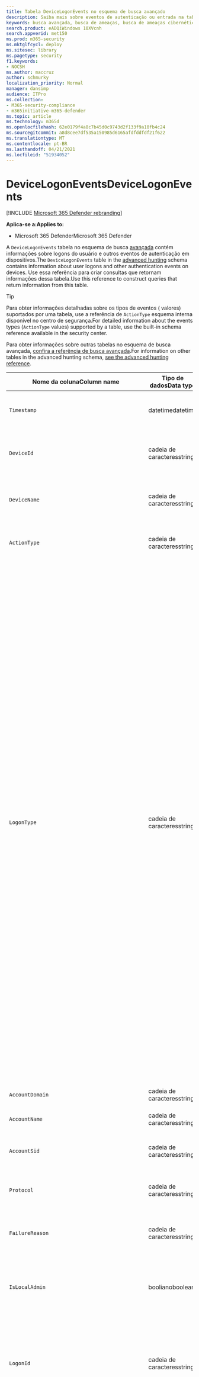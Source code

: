 ```yaml
---
title: Tabela DeviceLogonEvents no esquema de busca avançado
description: Saiba mais sobre eventos de autenticação ou entrada na tabela DeviceLogonEvents do esquema de busca avançado
keywords: busca avançada, busca de ameaças, busca de ameaças cibernéticas, Microsoft 365 Defender, microsoft 365, m365, pesquisa, consulta, telemetria, referência de esquema, kusto, tabela, coluna, tipo de dados, descrição, logonevents, DeviceLogonEvents, autenticação, logon, entrar
search.product: eADQiWindows 10XVcnh
search.appverid: met150
ms.prod: m365-security
ms.mktglfcycl: deploy
ms.sitesec: library
ms.pagetype: security
f1.keywords:
- NOCSH
ms.author: maccruz
author: schmurky
localization_priority: Normal
manager: dansimp
audience: ITPro
ms.collection:
- M365-security-compliance
- m365initiative-m365-defender
ms.topic: article
ms.technology: m365d
ms.openlocfilehash: 62e0179f4a8c7b45d0c9743d2f133f9a10fb4c24
ms.sourcegitcommit: a8d8cee7df535a150985d6165afdfddfdf21f622
ms.translationtype: MT
ms.contentlocale: pt-BR
ms.lasthandoff: 04/21/2021
ms.locfileid: "51934052"
---
```

# <a name="devicelogonevents"></a><span data-ttu-id="9e25f-104">DeviceLogonEvents</span><span class="sxs-lookup"><span data-stu-id="9e25f-104">DeviceLogonEvents</span></span>

[!INCLUDE [Microsoft 365 Defender rebranding](../includes/microsoft-defender.md)]


<span data-ttu-id="9e25f-105">**Aplica-se a:**</span><span class="sxs-lookup"><span data-stu-id="9e25f-105">**Applies to:**</span></span>
- <span data-ttu-id="9e25f-106">Microsoft 365 Defender</span><span class="sxs-lookup"><span data-stu-id="9e25f-106">Microsoft 365 Defender</span></span>



<span data-ttu-id="9e25f-107">A `DeviceLogonEvents` tabela no esquema de busca [avançada](advanced-hunting-overview.md) contém informações sobre logons do usuário e outros eventos de autenticação em dispositivos.</span><span class="sxs-lookup"><span data-stu-id="9e25f-107">The `DeviceLogonEvents` table in the [advanced hunting](advanced-hunting-overview.md) schema contains information about user logons and other authentication events on devices.</span></span> <span data-ttu-id="9e25f-108">Use essa referência para criar consultas que retornam informações dessa tabela.</span><span class="sxs-lookup"><span data-stu-id="9e25f-108">Use this reference to construct queries that return information from this table.</span></span>

>[!TIP]
> <span data-ttu-id="9e25f-109">Para obter informações detalhadas sobre os tipos de eventos ( valores) suportados por uma tabela, use a referência de `ActionType` esquema interna disponível no centro de segurança.</span><span class="sxs-lookup"><span data-stu-id="9e25f-109">For detailed information about the events types (`ActionType` values) supported by a table, use the built-in schema reference available in the security center.</span></span>

<span data-ttu-id="9e25f-110">Para obter informações sobre outras tabelas no esquema de busca avançada, [confira a referência de busca avançada](advanced-hunting-schema-tables.md).</span><span class="sxs-lookup"><span data-stu-id="9e25f-110">For information on other tables in the advanced hunting schema, [see the advanced hunting reference](advanced-hunting-schema-tables.md).</span></span>

| <span data-ttu-id="9e25f-111">Nome da coluna</span><span class="sxs-lookup"><span data-stu-id="9e25f-111">Column name</span></span> | <span data-ttu-id="9e25f-112">Tipo de dados</span><span class="sxs-lookup"><span data-stu-id="9e25f-112">Data type</span></span> | <span data-ttu-id="9e25f-113">Descrição</span><span class="sxs-lookup"><span data-stu-id="9e25f-113">Description</span></span> |
|-------------|-----------|-------------|
| `Timestamp` | <span data-ttu-id="9e25f-114">datetime</span><span class="sxs-lookup"><span data-stu-id="9e25f-114">datetime</span></span> | <span data-ttu-id="9e25f-115">A data e a hora em que o evento foi gravado</span><span class="sxs-lookup"><span data-stu-id="9e25f-115">Date and time when the event was recorded</span></span> |
| `DeviceId` | <span data-ttu-id="9e25f-116">cadeia de caracteres</span><span class="sxs-lookup"><span data-stu-id="9e25f-116">string</span></span> | <span data-ttu-id="9e25f-117">Identificador exclusivo da máquina no serviço</span><span class="sxs-lookup"><span data-stu-id="9e25f-117">Unique identifier for the machine in the service</span></span> |
| `DeviceName` | <span data-ttu-id="9e25f-118">cadeia de caracteres</span><span class="sxs-lookup"><span data-stu-id="9e25f-118">string</span></span> | <span data-ttu-id="9e25f-119">Nome de domínio totalmente qualificado (FQDN) da máquina</span><span class="sxs-lookup"><span data-stu-id="9e25f-119">Fully qualified domain name (FQDN) of the machine</span></span> |
| `ActionType` | <span data-ttu-id="9e25f-120">cadeia de caracteres</span><span class="sxs-lookup"><span data-stu-id="9e25f-120">string</span></span> |<span data-ttu-id="9e25f-121">Tipo de atividade que disparou o evento</span><span class="sxs-lookup"><span data-stu-id="9e25f-121">Type of activity that triggered the event</span></span> |
| `LogonType` | <span data-ttu-id="9e25f-122">cadeia de caracteres</span><span class="sxs-lookup"><span data-stu-id="9e25f-122">string</span></span> | <span data-ttu-id="9e25f-123">Tipo de sessão de logon, especificamente:</span><span class="sxs-lookup"><span data-stu-id="9e25f-123">Type of logon session, specifically:</span></span><br><br> <span data-ttu-id="9e25f-124">- **Interativo** - O usuário interage fisicamente com o computador usando o teclado local e a tela</span><span class="sxs-lookup"><span data-stu-id="9e25f-124">- **Interactive** - User physically interacts with the machine using the local keyboard and screen</span></span><br><br> <span data-ttu-id="9e25f-125">- **Logons interativos remotos (RDP)** - O usuário interage com o computador remotamente usando Área de Trabalho Remota, Serviços de Terminal, Assistência Remota ou outros clientes RDP</span><span class="sxs-lookup"><span data-stu-id="9e25f-125">- **Remote interactive (RDP) logons** - User interacts with the machine remotely using Remote Desktop, Terminal Services, Remote Assistance, or other RDP clients</span></span><br><br> <span data-ttu-id="9e25f-126">- **Rede** - Sessão iniciada quando o computador é acessado usando PsExec ou quando os recursos compartilhados no computador, como impressoras e pastas compartilhadas, são acessados</span><span class="sxs-lookup"><span data-stu-id="9e25f-126">- **Network** - Session initiated when the machine is accessed using PsExec or when shared resources on the machine, such as printers and shared folders, are accessed</span></span><br><br> <span data-ttu-id="9e25f-127">- **Batch** - Sessão iniciada por tarefas agendadas</span><span class="sxs-lookup"><span data-stu-id="9e25f-127">- **Batch** - Session initiated by scheduled tasks</span></span><br><br> <span data-ttu-id="9e25f-128">- **Serviço** - Sessão iniciada pelos serviços à medida que eles iniciam</span><span class="sxs-lookup"><span data-stu-id="9e25f-128">- **Service** - Session initiated by services as they start</span></span><br> |
| `AccountDomain` | <span data-ttu-id="9e25f-129">cadeia de caracteres</span><span class="sxs-lookup"><span data-stu-id="9e25f-129">string</span></span> | <span data-ttu-id="9e25f-130">Domínio da conta</span><span class="sxs-lookup"><span data-stu-id="9e25f-130">Domain of the account</span></span> |
| `AccountName` | <span data-ttu-id="9e25f-131">cadeia de caracteres</span><span class="sxs-lookup"><span data-stu-id="9e25f-131">string</span></span> | <span data-ttu-id="9e25f-132">Nome de usuário da conta</span><span class="sxs-lookup"><span data-stu-id="9e25f-132">User name of the account</span></span> |
| `AccountSid` | <span data-ttu-id="9e25f-133">cadeia de caracteres</span><span class="sxs-lookup"><span data-stu-id="9e25f-133">string</span></span> | <span data-ttu-id="9e25f-134">Identificador de Segurança (SID) da conta</span><span class="sxs-lookup"><span data-stu-id="9e25f-134">Security Identifier (SID) of the account</span></span> |
| `Protocol` | <span data-ttu-id="9e25f-135">cadeia de caracteres</span><span class="sxs-lookup"><span data-stu-id="9e25f-135">string</span></span> | <span data-ttu-id="9e25f-136">Protocolo usado durante a comunicação</span><span class="sxs-lookup"><span data-stu-id="9e25f-136">Protocol used during the communication</span></span> |
| `FailureReason` | <span data-ttu-id="9e25f-137">cadeia de caracteres</span><span class="sxs-lookup"><span data-stu-id="9e25f-137">string</span></span> | <span data-ttu-id="9e25f-138">Informações explicando por que a ação gravada falhou</span><span class="sxs-lookup"><span data-stu-id="9e25f-138">Information explaining why the recorded action failed</span></span> |
| `IsLocalAdmin` | <span data-ttu-id="9e25f-139">booliano</span><span class="sxs-lookup"><span data-stu-id="9e25f-139">boolean</span></span> | <span data-ttu-id="9e25f-140">Indicador booleano de se o usuário é um administrador local no computador</span><span class="sxs-lookup"><span data-stu-id="9e25f-140">Boolean indicator of whether the user is a local administrator on the machine</span></span> |
| `LogonId` | <span data-ttu-id="9e25f-141">cadeia de caracteres</span><span class="sxs-lookup"><span data-stu-id="9e25f-141">string</span></span> | <span data-ttu-id="9e25f-142">Identificador de uma sessão de logon.</span><span class="sxs-lookup"><span data-stu-id="9e25f-142">Identifier for a logon session.</span></span> <span data-ttu-id="9e25f-143">Esse identificador é exclusivo no mesmo computador somente entre reinicializações</span><span class="sxs-lookup"><span data-stu-id="9e25f-143">This identifier is unique on the same machine only between restarts</span></span> |
| `RemoteDeviceName` | <span data-ttu-id="9e25f-144">cadeia de caracteres</span><span class="sxs-lookup"><span data-stu-id="9e25f-144">string</span></span> | <span data-ttu-id="9e25f-145">Nome do computador que realizou uma operação remota no computador afetado.</span><span class="sxs-lookup"><span data-stu-id="9e25f-145">Name of the machine that performed a remote operation on the affected machine.</span></span> <span data-ttu-id="9e25f-146">Dependendo do evento relatado, esse nome pode ser um FQDN (nome de domínio totalmente qualificado), um nome NetBIOS ou um nome de host sem informações de domínio</span><span class="sxs-lookup"><span data-stu-id="9e25f-146">Depending on the event being reported, this name could be a fully-qualified domain name (FQDN), a NetBIOS name  or a host name without domain information</span></span> |
| `RemoteIP` | <span data-ttu-id="9e25f-147">cadeia de caracteres</span><span class="sxs-lookup"><span data-stu-id="9e25f-147">string</span></span> | <span data-ttu-id="9e25f-148">Endereço IP que estava sendo conectado ao</span><span class="sxs-lookup"><span data-stu-id="9e25f-148">IP address that was being connected to</span></span> |
| `RemoteIPType` | <span data-ttu-id="9e25f-149">cadeia de caracteres</span><span class="sxs-lookup"><span data-stu-id="9e25f-149">string</span></span> | <span data-ttu-id="9e25f-150">Tipo de endereço IP, por exemplo, Público, Privado, Reservado, Loopback, Teredo, FourToSixMapping e Broadcast</span><span class="sxs-lookup"><span data-stu-id="9e25f-150">Type of IP address, for example Public, Private, Reserved, Loopback, Teredo, FourToSixMapping, and Broadcast</span></span> |
| `RemotePort` | <span data-ttu-id="9e25f-151">int</span><span class="sxs-lookup"><span data-stu-id="9e25f-151">int</span></span> | <span data-ttu-id="9e25f-152">Porta TCP no dispositivo remoto que estava sendo conectado</span><span class="sxs-lookup"><span data-stu-id="9e25f-152">TCP port on the remote device that was being connected to</span></span> |
| `InitiatingProcessAccountDomain` | <span data-ttu-id="9e25f-153">cadeia de caracteres</span><span class="sxs-lookup"><span data-stu-id="9e25f-153">string</span></span> | <span data-ttu-id="9e25f-154">Domínio da conta que correu o processo responsável pelo evento</span><span class="sxs-lookup"><span data-stu-id="9e25f-154">Domain of the account that ran the process responsible for the event</span></span> |
| `InitiatingProcessAccountName` | <span data-ttu-id="9e25f-155">cadeia de caracteres</span><span class="sxs-lookup"><span data-stu-id="9e25f-155">string</span></span> | <span data-ttu-id="9e25f-156">Nome de usuário da conta que correu o processo responsável pelo evento</span><span class="sxs-lookup"><span data-stu-id="9e25f-156">User name of the account that ran the process responsible for the event</span></span> |
| `InitiatingProcessAccountSid` | <span data-ttu-id="9e25f-157">cadeia de caracteres</span><span class="sxs-lookup"><span data-stu-id="9e25f-157">string</span></span> | <span data-ttu-id="9e25f-158">Identificador de Segurança (SID) da conta que correu o processo responsável pelo evento</span><span class="sxs-lookup"><span data-stu-id="9e25f-158">Security Identifier (SID) of the account that ran the process responsible for the event</span></span> |
| `InitiatingProcessAccountUpn` | <span data-ttu-id="9e25f-159">cadeia de caracteres</span><span class="sxs-lookup"><span data-stu-id="9e25f-159">string</span></span> | <span data-ttu-id="9e25f-160">Nome principal do usuário (UPN) da conta que correu o processo responsável pelo evento</span><span class="sxs-lookup"><span data-stu-id="9e25f-160">User principal name (UPN) of the account that ran the process responsible for the event</span></span> |
| ` InitiatingProcessAccountObjectId` | <span data-ttu-id="9e25f-161">cadeia de caracteres</span><span class="sxs-lookup"><span data-stu-id="9e25f-161">string</span></span> | <span data-ttu-id="9e25f-162">ID do objeto do Azure AD da conta de usuário que correu o processo responsável pelo evento</span><span class="sxs-lookup"><span data-stu-id="9e25f-162">Azure AD object ID of the user account that ran the process responsible for the event</span></span> |
| `InitiatingProcessIntegrityLevel` | <span data-ttu-id="9e25f-163">cadeia de caracteres</span><span class="sxs-lookup"><span data-stu-id="9e25f-163">string</span></span> | <span data-ttu-id="9e25f-164">Nível de integridade do processo que iniciou o evento.</span><span class="sxs-lookup"><span data-stu-id="9e25f-164">Integrity level of the process that initiated the event.</span></span> <span data-ttu-id="9e25f-165">O Windows atribui níveis de integridade a processos com base em determinadas características, como se eles foram lançados a partir de um download da Internet.</span><span class="sxs-lookup"><span data-stu-id="9e25f-165">Windows assigns integrity levels to processes based on certain characteristics, such as if they were launched from an internet download.</span></span> <span data-ttu-id="9e25f-166">Esses níveis de integridade influenciam permissões para recursos</span><span class="sxs-lookup"><span data-stu-id="9e25f-166">These integrity levels influence permissions to resources</span></span> |
| `InitiatingProcessTokenElevation` | <span data-ttu-id="9e25f-167">cadeia de caracteres</span><span class="sxs-lookup"><span data-stu-id="9e25f-167">string</span></span> | <span data-ttu-id="9e25f-168">Tipo de token que indica a presença ou ausência da elevação de privilégio de Controle de Acesso para Usuário (UAC) aplicada ao processo que iniciou o evento</span><span class="sxs-lookup"><span data-stu-id="9e25f-168">Token type indicating the presence or absence of User Access Control (UAC) privilege elevation applied to the process that initiated the event</span></span> |
| `InitiatingProcessSHA1` | <span data-ttu-id="9e25f-169">cadeia de caracteres</span><span class="sxs-lookup"><span data-stu-id="9e25f-169">string</span></span> | <span data-ttu-id="9e25f-170">SHA-1 do processo (arquivo de imagem) que iniciou o evento</span><span class="sxs-lookup"><span data-stu-id="9e25f-170">SHA-1 of the process (image file) that initiated the event</span></span> |
| `InitiatingProcessSHA256` | <span data-ttu-id="9e25f-171">cadeia de caracteres</span><span class="sxs-lookup"><span data-stu-id="9e25f-171">string</span></span> | <span data-ttu-id="9e25f-172">SHA-256 do processo (arquivo de imagem) que iniciou o evento.</span><span class="sxs-lookup"><span data-stu-id="9e25f-172">SHA-256 of the process (image file) that initiated the event.</span></span> <span data-ttu-id="9e25f-173">Esse campo geralmente não é preenchido— use a coluna SHA1 quando disponível</span><span class="sxs-lookup"><span data-stu-id="9e25f-173">This field is usually not populated—use the SHA1 column when available</span></span> |
| `InitiatingProcessMD5` | <span data-ttu-id="9e25f-174">cadeia de caracteres</span><span class="sxs-lookup"><span data-stu-id="9e25f-174">string</span></span> | <span data-ttu-id="9e25f-175">Hash MD5 do processo (arquivo de imagem) que iniciou o evento</span><span class="sxs-lookup"><span data-stu-id="9e25f-175">MD5 hash of the process (image file) that initiated the event</span></span> |
| `InitiatingProcessFileName` | <span data-ttu-id="9e25f-176">cadeia de caracteres</span><span class="sxs-lookup"><span data-stu-id="9e25f-176">string</span></span> | <span data-ttu-id="9e25f-177">Nome do processo que iniciou o evento</span><span class="sxs-lookup"><span data-stu-id="9e25f-177">Name of the process that initiated the event</span></span> |
| `InitiatingProcessFileSize` | <span data-ttu-id="9e25f-178">long</span><span class="sxs-lookup"><span data-stu-id="9e25f-178">long</span></span> | <span data-ttu-id="9e25f-179">Tamanho do arquivo que correu o processo responsável pelo evento</span><span class="sxs-lookup"><span data-stu-id="9e25f-179">Size of the file that ran the process responsible for the event</span></span> |
| `InitiatingProcessVersionInfoCompanyName` | <span data-ttu-id="9e25f-180">cadeia de caracteres</span><span class="sxs-lookup"><span data-stu-id="9e25f-180">string</span></span> | <span data-ttu-id="9e25f-181">Nome da empresa a partir das informações de versão do processo (arquivo de imagem) responsável pelo evento</span><span class="sxs-lookup"><span data-stu-id="9e25f-181">Company name from the version information of the process (image file) responsible for the event</span></span> |
| `InitiatingProcessVersionInfoProductName` | <span data-ttu-id="9e25f-182">cadeia de caracteres</span><span class="sxs-lookup"><span data-stu-id="9e25f-182">string</span></span> | <span data-ttu-id="9e25f-183">Nome do produto das informações de versão do processo (arquivo de imagem) responsável pelo evento</span><span class="sxs-lookup"><span data-stu-id="9e25f-183">Product name from the version information of the process (image file) responsible for the event</span></span> |
| `InitiatingProcessVersionInfoProductVersion` | <span data-ttu-id="9e25f-184">cadeia de caracteres</span><span class="sxs-lookup"><span data-stu-id="9e25f-184">string</span></span> | <span data-ttu-id="9e25f-185">Versão do produto das informações de versão do processo (arquivo de imagem) responsável pelo evento</span><span class="sxs-lookup"><span data-stu-id="9e25f-185">Product version from the version information of the process (image file) responsible for the event</span></span> |
| `InitiatingProcessVersionInfoInternalFileName` | <span data-ttu-id="9e25f-186">cadeia de caracteres</span><span class="sxs-lookup"><span data-stu-id="9e25f-186">string</span></span> | <span data-ttu-id="9e25f-187">Nome do arquivo interno das informações de versão do processo (arquivo de imagem) responsável pelo evento</span><span class="sxs-lookup"><span data-stu-id="9e25f-187">Internal file name from the version information of the process (image file) responsible for the event</span></span> |
| `InitiatingProcessVersionInfoOriginalFileName` | <span data-ttu-id="9e25f-188">cadeia de caracteres</span><span class="sxs-lookup"><span data-stu-id="9e25f-188">string</span></span> | <span data-ttu-id="9e25f-189">Nome do arquivo original das informações de versão do processo (arquivo de imagem) responsável pelo evento</span><span class="sxs-lookup"><span data-stu-id="9e25f-189">Original file name from the version information of the process (image file) responsible for the event</span></span> |
| `InitiatingProcessVersionInfoFileDescription` | <span data-ttu-id="9e25f-190">cadeia de caracteres</span><span class="sxs-lookup"><span data-stu-id="9e25f-190">string</span></span> | <span data-ttu-id="9e25f-191">Descrição das informações de versão do processo (arquivo de imagem) responsável pelo evento</span><span class="sxs-lookup"><span data-stu-id="9e25f-191">Description from the version information of the process (image file) responsible for the event</span></span> |
| `InitiatingProcessId` | <span data-ttu-id="9e25f-192">int</span><span class="sxs-lookup"><span data-stu-id="9e25f-192">int</span></span> | <span data-ttu-id="9e25f-193">ID do processo (PID) do processo que iniciou o evento</span><span class="sxs-lookup"><span data-stu-id="9e25f-193">Process ID (PID) of the process that initiated the event</span></span> |
| `InitiatingProcessCommandLine` | <span data-ttu-id="9e25f-194">cadeia de caracteres</span><span class="sxs-lookup"><span data-stu-id="9e25f-194">string</span></span> | <span data-ttu-id="9e25f-195">Linha de comando usada para executar o processo que iniciou o evento</span><span class="sxs-lookup"><span data-stu-id="9e25f-195">Command line used to run the process that initiated the event</span></span> |
| `InitiatingProcessCreationTime` | <span data-ttu-id="9e25f-196">datetime</span><span class="sxs-lookup"><span data-stu-id="9e25f-196">datetime</span></span> | <span data-ttu-id="9e25f-197">Data e hora em que o processo que iniciou o evento foi iniciado</span><span class="sxs-lookup"><span data-stu-id="9e25f-197">Date and time when the process that initiated the event was started</span></span> |
| `InitiatingProcessFolderPath` | <span data-ttu-id="9e25f-198">cadeia de caracteres</span><span class="sxs-lookup"><span data-stu-id="9e25f-198">string</span></span> | <span data-ttu-id="9e25f-199">Pasta contendo o processo (arquivo de imagem) que iniciou o evento</span><span class="sxs-lookup"><span data-stu-id="9e25f-199">Folder containing the process (image file) that initiated the event</span></span> |
| `InitiatingProcessParentId` | <span data-ttu-id="9e25f-200">int</span><span class="sxs-lookup"><span data-stu-id="9e25f-200">int</span></span> | <span data-ttu-id="9e25f-201">ID do processo (PID) do processo pai que gerou o processo responsável pelo evento</span><span class="sxs-lookup"><span data-stu-id="9e25f-201">Process ID (PID) of the parent process that spawned the process responsible for the event</span></span> |
| `InitiatingProcessParentFileName` | <span data-ttu-id="9e25f-202">cadeia de caracteres</span><span class="sxs-lookup"><span data-stu-id="9e25f-202">string</span></span> | <span data-ttu-id="9e25f-203">Nome do processo pai que gerou o processo responsável pelo evento</span><span class="sxs-lookup"><span data-stu-id="9e25f-203">Name of the parent process that spawned the process responsible for the event</span></span> |
| `InitiatingProcessParentCreationTime` | <span data-ttu-id="9e25f-204">datetime</span><span class="sxs-lookup"><span data-stu-id="9e25f-204">datetime</span></span> | <span data-ttu-id="9e25f-205">Data e hora em que o pai do processo responsável pelo evento foi iniciado</span><span class="sxs-lookup"><span data-stu-id="9e25f-205">Date and time when the parent of the process responsible for the event was started</span></span> |
| `ReportId` | <span data-ttu-id="9e25f-206">long</span><span class="sxs-lookup"><span data-stu-id="9e25f-206">long</span></span> | <span data-ttu-id="9e25f-207">Identificador de evento baseado em um contador de repetição.</span><span class="sxs-lookup"><span data-stu-id="9e25f-207">Event identifier based on a repeating counter.</span></span> <span data-ttu-id="9e25f-208">Para identificar eventos exclusivos, essa coluna deve ser usada em conjunto com as colunas DeviceName e Timestamp</span><span class="sxs-lookup"><span data-stu-id="9e25f-208">To identify unique events, this column must be used in conjunction with the DeviceName and Timestamp columns</span></span> |
| `AppGuardContainerId` | <span data-ttu-id="9e25f-209">cadeia de caracteres</span><span class="sxs-lookup"><span data-stu-id="9e25f-209">string</span></span> | <span data-ttu-id="9e25f-210">Identificador do contêiner virtualizado usado pelo Application Guard para isolar a atividade do navegador</span><span class="sxs-lookup"><span data-stu-id="9e25f-210">Identifier for the virtualized container used by Application Guard to isolate browser activity</span></span> |
| `AdditionalFields` | <span data-ttu-id="9e25f-211">cadeia de caracteres</span><span class="sxs-lookup"><span data-stu-id="9e25f-211">string</span></span> | <span data-ttu-id="9e25f-212">Informações adicionais sobre o evento no formato de matriz JSON</span><span class="sxs-lookup"><span data-stu-id="9e25f-212">Additional information about the event in JSON array format</span></span> |

## <a name="related-topics"></a><span data-ttu-id="9e25f-213">Tópicos relacionados</span><span class="sxs-lookup"><span data-stu-id="9e25f-213">Related topics</span></span>
- [<span data-ttu-id="9e25f-214">Visão geral da busca avançada</span><span class="sxs-lookup"><span data-stu-id="9e25f-214">Advanced hunting overview</span></span>](advanced-hunting-overview.md)
- [<span data-ttu-id="9e25f-215">Aprender a linguagem de consulta</span><span class="sxs-lookup"><span data-stu-id="9e25f-215">Learn the query language</span></span>](advanced-hunting-query-language.md)
- [<span data-ttu-id="9e25f-216">Usar consultas compartilhadas</span><span class="sxs-lookup"><span data-stu-id="9e25f-216">Use shared queries</span></span>](advanced-hunting-shared-queries.md)
- [<span data-ttu-id="9e25f-217">Buscar em dispositivos, e-mails, aplicativos e identidades</span><span class="sxs-lookup"><span data-stu-id="9e25f-217">Hunt across devices, emails, apps, and identities</span></span>](advanced-hunting-query-emails-devices.md)
- [<span data-ttu-id="9e25f-218">Compreender o esquema</span><span class="sxs-lookup"><span data-stu-id="9e25f-218">Understand the schema</span></span>](advanced-hunting-schema-tables.md)
- [<span data-ttu-id="9e25f-219">Aplicar práticas recomendadas de consulta</span><span class="sxs-lookup"><span data-stu-id="9e25f-219">Apply query best practices</span></span>](advanced-hunting-best-practices.md)
